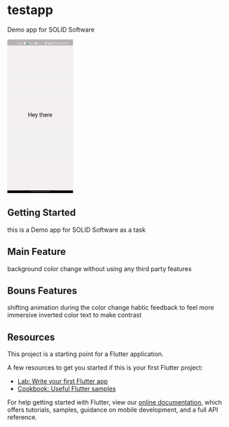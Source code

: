 # testapp

Demo app for SOLID Software

<img src="https://github.com/mada1385/Solid.Software-task/blob/main/example/ezgif-2-1e5ccb8f66.gif" width="150" height="350" />

## Getting Started

this is a Demo app for SOLID Software as a task

## Main Feature

background color change without using any third party features

## Bouns Features

shifting animation during the color change
habtic feedback to feel more immersive
inverted color text to make contrast



## Resources

This project is a starting point for a Flutter application.

A few resources to get you started if this is your first Flutter project:

- [Lab: Write your first Flutter app](https://flutter.dev/docs/get-started/codelab)
- [Cookbook: Useful Flutter samples](https://flutter.dev/docs/cookbook)

For help getting started with Flutter, view our
[online documentation](https://flutter.dev/docs), which offers tutorials,
samples, guidance on mobile development, and a full API reference.
